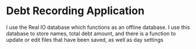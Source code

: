 # Debt Recording Application
I use the Real IO database which functions as an offline database. I use this database to store names, total debt amount, and there is a function to update or edit files that have been saved, as well as day settings
